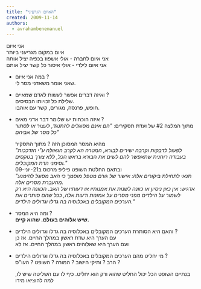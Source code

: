```yaml
---
title: "האיום הגרעיני"
created: 2009-11-14
authors: 
  - avrahambenemanuel
---
```

  
אני איום  
איום במקום מגריעני ביותר  
אני איום לחברה - אולי אשפוז בכפיה יציל אותה  
אני איום לילדי - אולי איסור כל קשר יציל אותם  

  
- במה אני איום ?  
    שאני אומר משאדני מסר לי.  
    
  
- ואיזה דברים אפשר לעשות לאדם שמאיים ?  
    שלילת כל זכויותו הבסיסים.  
    חופש, פרנסה, מגורים, קשר עם אוהבו.  
    
  
- איזה הוכחות יש שלומר דבר אדני מאים ?  
    מתוך המלצה #2 של ועדת תסקירים: _"הם אינם מסוגלים להתנגד, לעצור או לסתור כל מסר של אביהם"_  
      
    מהיא המסר המסוכן הזה ? מתוך התסקיר  
    _"לפעול לדבקות וקרבה ישירים לבורא, המטרה הא לקרב הגאולה ע"י הזדככות בעבודה רוחנית שתאפשר להם לשים את הבורא בראש הכל, ללא צורך בטקסים וסימני הדת המקובלים."_  
    ובתאם החלטת השופט פיליפ מרכוס ב21-יוני-09  
    _"תנאי לתחילת ביקורים אלה: אישור של גורם מטפל מוסמך כי האב מסוגל להימנע מהעברת מסרים אלה.  
    אדגיש: אין כאן ניסיון או כוונה לשנות את אמנותיו או דעותיו של האב. הכוונה היא רק לשמור על הילדים מפני מסרים על אמונות ודעות אלה, ככל שהם סותרים את הערכים המקובלים באכלוסיה בה גדלו וגדולים הילדים."_  
    
  
- ומה היא המסר ?  
    **שיש אלוהים בעולם. שהוא קיים.**  
    
  
- והאם היא הסותרת הערכים המקובלים באכלוסיה בה גדלו וגדולים הילדים ?  
    עם הערך היא שדת ראשון במהלך החיים. אז כן  
    ועם הערך היא שאלוהים ראשון במהלך החיים. אז לא  
    
  
- מי יחליט מהם הערכים המקובלים באכלוסיה בה גדלו וגדולים הילדים ?  
    הרב ? ותיקי הישוב ? המורה ? השופט ? העו"ס ?  
    
  

  בנתיים השופט הכל יכול החליט שהוא ורק הוא יחליט. כיף לו עם השליטה שיש לו, למה להוציאו מידו